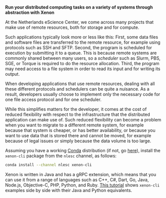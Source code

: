**Run your distributed computing tasks on a variety of systems through abstraction with Xenon**

At the Netherlands eScience Center, we come across many projects that make use of remote resources, both for storage and for compute. 

Such applications typically look more or less like this: First, some data files and software files are transferred to the remote resource, for example using protocols such as SSH and SFTP. Second, the program is scheduled for execution by submitting it to a queue. This is because remote systems are commonly shared between many users, so a _scheduler_ such as Slurm, PBS, SGE, or Torque is required to do the resource allocation. Third, the program may need access to a file system in order to read its input and for writing its output.

When developing applications that use remote resources, dealing with all these different protocols and schedulers can be quite a nuisance. As a result, developers usually choose to implement only the necessary code for one file access protocol and for one scheduler.

While this simplifies matters for the developer, it comes at the cost of reduced flexibility with respect to the infrastructure that the distributed application can make use of. Such reduced flexibility can become a problem when you want to migrate to a different remote system, for example because that system is cheaper, or has better availability, or because you want to use data that is stored there and cannot be moved, for example because of legal issues or simply because the data volume is too large. 








Assuming you have a working [Conda](https://conda.io/docs/) distribution (if not, go [here](https://conda.io/docs/user-guide/install/index.html#)), install the ``xenon-cli`` package from the ``nlesc`` channel, as follows:

```bash
conda install --channel nlesc xenon-cli
```

Xenon is written in Java and has a gRPC extension, which means that you can use it from a range of languages such as C++, C#, Dart, Go, Java, Node.js, Objective-C, PHP, Python, and Ruby. [This tutorial](https://xenonrse2017.readthedocs.io/en/latest/) shows ``xenon-cli`` examples side by side with their Java and Python equivalents.

<!-- 

arnold wanted to do an analysis on big data
one half of the data was at X, the other at Y
the data was on-premises only? but too big to copy anyway 


Arnold's case:

2 data sets:

- 'donors'
- 'cell lines'

4 algorithms

- Manta
- DELLY
- LUMPY
- GRIDSS

3 hardwares

- UMCU (Grid Engine; development)
- DAS-5 (Slurm; development)
- Cartesius (Slurm; production)


we can now sample a complete DNA
doing so generates a lot of data
?@ arnold: how much data for one person / just the raw data
there is a lot of potential in these data, but: systematic and comprehensive analysis of these data remains challenging 
?@ arnold: why is detection and interpretation of structural variations more difficult than other problems?

(assert: detection and interpretation of structural variations in cancer genomes is important)
?@arnold: why cancer genomes

how does detection and interpretation of structural variations work

?@arnold how do you define a sv caller?

types of analysis that help detect and interpret structural variations
- split read
- discordantly aligned read pairs
- discordantly aligned read depth
- local short read assembly
    - sensitivity and specificity of resulting SV call sets (?@ arnold no idea what that means)

workflows are able to combine tools written in different languages.
we used snakemake to tie the components together. snakemake includes support for
distributed computing, which allows applications to run in parallel using
multiple compute nodes.

workflow to do <something important> using 4 reference tools.
each tool requires its own environment.
we solved the environments problem using conda
we wrote down the steps of the workflow in a snakemake recipe
conda gives us the environment, snakemake ties everything together in the right order

we wanted to run the workflow on two datasets: bla and bla
what made this challenging was that the data could not be moved due to privacy reasons.
so needed to do the analysis using on-premises compute infrastructure
problem: one was slurm the other sge

(maybe sidenote: this is a manifestation of larger problem, namely difficulty of reproducibility when it comes to distributed computing)

snakemake has support for slurm (?) but not SGE.

we solved the distributed-computing problem using xenon-cli

-->




